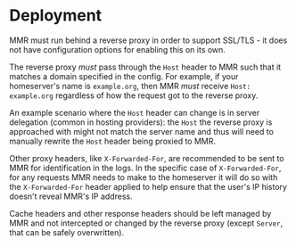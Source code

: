 # Deployment

MMR must run behind a reverse proxy in order to support SSL/TLS - it does not have
configuration options for enabling this on its own.

The reverse proxy *must* pass through the `Host` header to MMR such that it matches
a domain specified in the config. For example, if your homeserver's name is `example.org`, then
MMR *must* receive `Host: example.org` regardless of how the request got to the reverse
proxy.

An example scenario where the `Host` header can change is in server delegation (common in
hosting providers): the `Host` the reverse proxy is approached with might not match the server
name and thus will need to manually rewrite the `Host` header being proxied to MMR.

Other proxy headers, like `X-Forwarded-For`, are recommended to be sent to MMR for
identification in the logs. In the specific case of `X-Forwarded-For`, for any requests MMR
needs to make to the homeserver it will do so with the `X-Forwarded-For` header applied to
help ensure that the user's IP history doesn't reveal MMR's IP address.

Cache headers and other response headers should be left managed by MMR and not
intercepted or changed by the reverse proxy (except `Server`, that can be safely overwritten).
